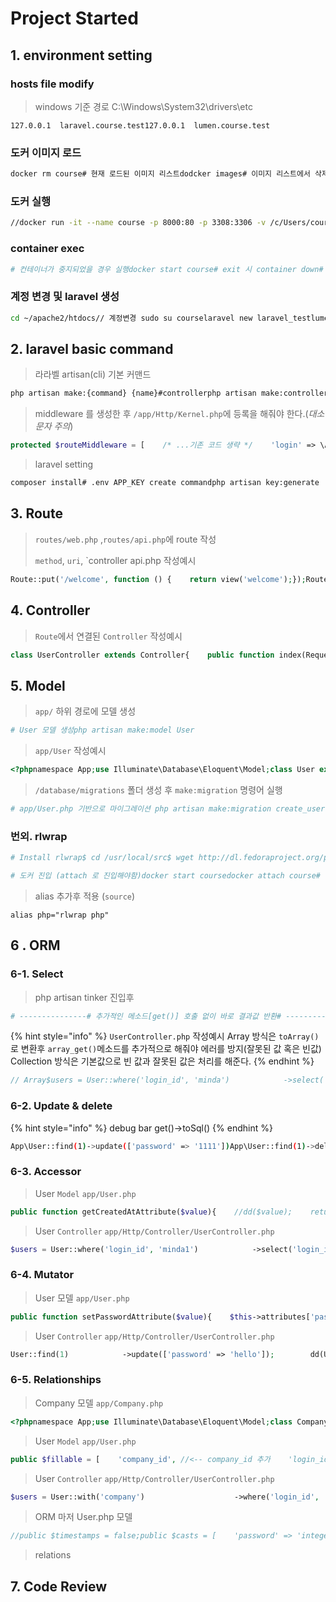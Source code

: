# Project Started

## 1. environment setting

### hosts file modify

> windows 기준 경로 C:\Windows\System32\drivers\etc

```markup
127.0.0.1  laravel.course.test127.0.0.1  lumen.course.test
```

### 도커 이미지 로드

```bash
docker rm course# 현재 로드된 이미지 리스트dodcker images# 이미지 리스트에서 삭제(갱신)할 이미지 hash값 복사docker rmi {image hash}docker load -i laravel.tar
```

### 도커 실행

```bash
//docker run -it --name course -p 8000:80 -p 3308:3306 -v /c/Users/course:/usr/local/apache2/htdocs -v C:\Users\MCShin\.ssh:/home/course/.ssh centos7:laravel /bin/bashdocker run -it --name course -p 8000:80 -p 3308:3306 -v D:\minda\course:/usr/local/apache2/htdocs -v C:\Users\MCShin\.ssh:/home/course/.ssh centos7:laravel /bin/bash
```

### container exec

```bash
# 컨테이너가 중지되었을 경우 실행docker start course# exit 시 container down# 종료시 ctrl + p,q 로 종료docker attach course# (권장)docker exec -it -u course course /bin/bash
```

### 계정 변경 및 laravel 생성

```bash
cd ~/apache2/htdocs// 계정변경 sudo su courselaravel new laravel_testlumen new lumen_test
```

## 2. laravel basic command

> 라라벨 artisan\(cli\) 기본 커맨드

```bash
php artisan make:{command} {name}#controllerphp artisan make:controller UserControllerphp artisan make:controller ExceptionControllerphp artisan make:controller ValidateController#middlewarephp artisan make:middleware Login# help php artisan help
```

> middleware 를 생성한 후 `/app/Http/Kernel.php`에 등록을 해줘야 한다.\(_대소문자 주의_\)

```php
protected $routeMiddleware = [    /* ...기존 코드 생략 */    'login' => \App\Http\Middleware\Login::class,]
```

> laravel setting

```bash
composer install# .env APP_KEY create commandphp artisan key:generate
```

## 3. Route

> `routes/web.php` ,`routes/api.php`에 route 작성
>
> `method`, `uri`, \`controller api.php 작성예시

```php
Route::put('/welcome', function () {    return view('welcome');});Route::get('/registers/create', 'RegisterController@create');Route::group(['prefix' => '/user', 'middleware' => 'login'], function () {    // Route::get('/', 'UserController@index');    // Route::get('/{id?}', 'UserController@index')->middleware('login');    Route::get('/{id?}', 'UserController@index');    Route::put('/', 'UserController@update');    Route::delete('/', 'UserController@delete');    Route::post('/', 'UserController@store');});Route::get('/validation', 'ValidationController@index');
```

## 4. Controller

> `Route`에서 연결된 `Controller` 작성예시

```php
class UserController extends Controller{    public function index(Request $request, int $id = null)    {        dd('hello world');        // d('test');        // dd(config('ip', 100));        // $callTop = $this->callTop();        // $callBottom = $this->callBottom();        return $this->response([            'result'  => 'ok',            'message' => trans('resources.ok'),        ]);    }    public function test(Request $request)    {        $users = User::all();        foreach ($users as $user) {            dump($user->toArray());        }    }    private function callTop()    {        dump('callTop called');    }    private function callBottom()    {        dd('callBottom called');    }}
```

## 5. Model

> `app/` 하위 경로에 모델 생성

```bash
# User 모델 생성php artisan make:model User
```

> `app/User` 작성예시

```php
<?phpnamespace App;use Illuminate\Database\Eloquent\Model;class User extends Model{    public $table      = 'users';    public $primaryKey = 'id';    const CREATED_AT   = 'created_at';    const UPDATED_AT   = 'updated_at';    public $fillable = [        'login_id',        'password',    ];}
```

> `/database/migrations` 폴더 생성 후 `make:migration` 명령어 실행

```bash
# app/User.php 기반으로 마이그레이션 php artisan make:migration create_usersphp artisan migrate# db(mysql)접속 후 확인mysql -u homestead -psecret
```

### 번외. rlwrap

```bash
# Install rlwrap$ cd /usr/local/src$ wget http://dl.fedoraproject.org/pub/epel/6/x86_64/epel-release-6-8.noarch.rpm$ rpm -Uvh epel-release-6-8.noarch.rpm$ yum install rlwrap
```

```bash
# 도커 진입 (attach 로 진입해야함)docker start coursedocker attach course# vim 설정cdvi .bashrc
```

> alias 추가후 적용 \(`source`\)

```markup
alias php="rlwrap php"
```

## 6 . ORM

### 6-1. Select

> php artisan tinker 진입후

```bash
# ---------------# 추가적인 메소드[get()] 호출 없이 바로 결과값 반환# ---------------# 모든레코드App\User::all()# 첫 레코드App\User::first()# pk = 1 찾기App\User::find(1)# ---------------# get() 메소드까지 써줘야 결과 반환App\User::where('login_id', 'minda')->get()App\User::where('id', 1)->get()App\User::orderBy('id', 'desc')->get()App\User::orderBy('id', 'desc')->limit(1)->get()App\User::orderBy('id', 'desc')->take(1)->get() //limit와 동일App\User::orderBy('id', 'desc')->offset(1)->limit(1)->get()#array 형식은 비권장 (AND)App\User::where(['login_id' => 'minda', 'password' => 1])->get()#권장 (AND)App\User::where('login_id', 'minda')->where('password', 1)->get()# (OR)App\User::where('login_id', 'minda')->orWhere('password', 2)->get()# selectApp\User::where('login_id', 'minda')->select('password')->get()App\User::where('login_id', 'minda')->select('login_id', 'password')->get()# 콜렉션 all()이 아닌 바로 데이터 조회App\User::where('login_id', 'minda')->select('login_id', 'password')->first()# like (두번째 파라미터는 operaate)App\User::where('login_id', 'like', 'minda%')->get()
```

{% hint style="info" %}
`UserController.php` 작성예시 Array 방식은 `toArray()`로 변환후 `array_get()`메소드를 추가적으로 해줘야 에러를 방지\(잘못된 값 혹은 빈값\) Collection 방식은 기본값으로 빈 값과 잘못된 값은 처리를 해준다.
{% endhint %}

```php
// Array$users = User::where('login_id', 'minda')            ->select('login_id', 'password')            ->get()            ->toArray();foreach ($users as $user) {        //dump($user['login_id'] ?? null);        dump(array_get($user, 'login_id2', 0));}// Collection$users = User::where('login_id', 'minda')            ->select('login_id', 'password')            ->get();foreach ($users as $user) {    dump($user->login_id2, $user->password);}
```

### 6-2. Update & delete

{% hint style="info" %}
debug bar get\(\)-&gt;toSql\(\)
{% endhint %}

```bash
App\User::find(1)->update(['password' => '1111'])App\User::find(1)->delete();
```

### 6-3. Accessor

> User `Model` `app/User.php`

```php
public function getCreatedAtAttribute($value){    //dd($value);    return date('Y-m-d', strtotime($value));}
```

> User `Controller` `app/Http/Controller/UserController.php`

```php
$users = User::where('login_id', 'minda1')            ->select('login_id', 'password', 'created_at')            ->get();foreach ($users as $user) {    dump($user->created_at);}
```

### 6-4. Mutator

> User 모델 `app/User.php`

```php
public function setPasswordAttribute($value){    $this->attributes['password'] = ucfirst($value);}
```

> User `Controller` `app/Http/Controller/UserController.php`

```php
User::find(1)            ->update(['password' => 'hello']);        dd(User::find(1));
```

### 6-5. Relationships

> Company 모델 `app/Company.php`

```php
<?phpnamespace App;use Illuminate\Database\Eloquent\Model;class Company extends Model{    public $fillable = [        'name'    ];}
```

> User `Model` `app/User.php`

```php
public $fillable = [    'company_id', //<-- company_id 추가    'login_id',    'password',];public function company(){    return $this->belongsTo(Company::class, 'company_id','id')        ->select('id', 'name');}
```

> User `Controller` `app/Http/Controller/UserController.php`

```php
$users = User::with('company')                    ->where('login_id', 'like', 'minda%')                    ->select('id', 'login_id', 'password', 'company_id')                    ->get();foreach ($users as $user) {    dd($user->company->id, $user->company->name );}
```

> ORM 마저 User.php 모델

```php
//public $timestamps = false;public $casts = [    'password' => 'integer',];// 컨트롤러에서 toArray()로 변환시 필요 public $appends = [    'hash',];// 생략...public function getHashAttribute(){    //dd($value);    return 'minda_'.$this->password;}
```

> relations

## 7. Code Review


